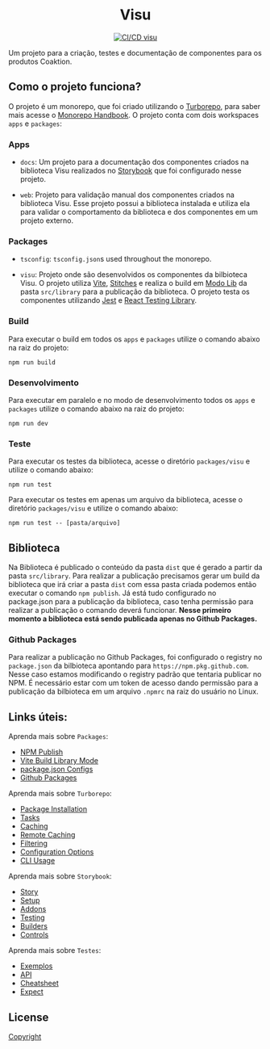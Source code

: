 <p align="center">
  <h1 align="center">Visu</h1>
</p>

<p align="center">
  <a href="https://github.com/Coaktion/Droz-Visu/actions/workflows/build-and-test.js.yml">
    <img src="https://github.com/Coaktion/Droz-Visu/actions/workflows/build-and-test.js.yml/badge.svg" alt="CI/CD visu">
  </a>
</p>

Um projeto para a criação, testes e documentação de componentes para os produtos Coaktion.

## Como o projeto funciona?

O projeto é um monorepo, que foi criado utilizando o [Turborepo](https://turbo.build/repo), para saber mais acesse o [Monorepo Handbook](https://turbo.build/repo/docs/handbook). O projeto conta com dois workspaces `apps` e `packages`:

### Apps

- `docs`: Um projeto para a documentação dos componentes criados na biblioteca Visu realizados no [Storybook](https://storybook.js.org/) que foi configurado nesse projeto.

- `web`: Projeto para validação manual dos componentes criados na biblioteca Visu. Esse projeto possui a biblioteca instalada e utiliza ela para validar o comportamento da biblioteca e dos componentes em um projeto externo.

### Packages

- `tsconfig`: `tsconfig.json`s used throughout the monorepo.

- `visu`: Projeto onde são desenvolvidos os componentes da bilbioteca Visu. O projeto utiliza [Vite](https://vitejs.dev), [Stitches](https://stitches.dev/docs/introduction) e realiza o build em [Modo Lib](https://storybook.js.org) da pasta `src/library` para a publicação da biblioteca. O projeto testa os componentes utilizando [Jest](https://jestjs.io) e [React Testing Library](https://testing-library.com/docs/react-testing-library/intro).

### Build

Para executar o build em todos os `apps` e `packages` utilize o comando abaixo na raiz do projeto:

```
npm run build
```

### Desenvolvimento

Para executar em paralelo e no modo de desenvolvimento todos os `apps` e `packages` utilize o comando abaixo na raiz do projeto:

```
npm run dev
```

### Teste

Para executar os testes da biblioteca, acesse o diretório `packages/visu` e utilize o comando abaixo:

```
npm run test
```

Para executar os testes em apenas um arquivo da biblioteca, acesse o diretório `packages/visu` e utilize o comando abaixo:

```
npm run test -- [pasta/arquivo]
```

## Biblioteca

Na Biblioteca é publicado o conteúdo da pasta `dist` que é gerado a partir da pasta `src/library`. Para realizar a publicação precisamos gerar um build da biblioteca que irá criar a pasta `dist` com essa pasta criada podemos então executar o comando `npm publish`. Já está tudo configurado no package.json para a publicação da biblioteca, caso tenha permissão para realizar a publicação o comando deverá funcionar. <b>Nesse primeiro momento a biblioteca está sendo publicada apenas no Github Packages.</b>

### Github Packages

Para realizar a publicação no Github Packages, foi configurado o registry no `package.json` da bilbioteca apontando para `https://npm.pkg.github.com`. Nesse caso estamos modificando o registry padrão que tentaria publicar no NPM. É necessário estar com um token de acesso dando permissão para a publicação da bilbioteca em um arquivo `.npmrc` na raiz do usuário no Linux.

## Links úteis:

Aprenda mais sobre `Packages`:

- [NPM Publish](https://docs.npmjs.com/cli/v9/commands/npm-publish)
- [Vite Build Library Mode](https://docs.npmjs.com/cli/v9/commands/npm-publish)
- [package.json Configs](https://docs.npmjs.com/cli/v9/configuring-npm/package-json)
- [Github Packages](https://docs.github.com/en/packages/quickstart)

Aprenda mais sobre `Turborepo`:

- [Package Installation](https://turbo.build/repo/docs/handbook/package-installation)
- [Tasks](https://turbo.build/repo/docs/core-concepts/monorepos/running-tasks)
- [Caching](https://turbo.build/repo/docs/core-concepts/caching)
- [Remote Caching](https://turbo.build/repo/docs/core-concepts/remote-caching)
- [Filtering](https://turbo.build/repo/docs/core-concepts/monorepos/filtering)
- [Configuration Options](https://turbo.build/repo/docs/reference/configuration)
- [CLI Usage](https://turbo.build/repo/docs/reference/command-line-reference)

Aprenda mais sobre `Storybook`:

- [Story](https://storybook.js.org/docs/react/get-started/whats-a-story)
- [Setup](https://storybook.js.org/docs/react/get-started/setup)
- [Addons](https://storybook.js.org/docs/react/addons/introduction)
- [Testing](https://storybook.js.org/docs/react/writing-tests/introduction)
- [Builders](https://storybook.js.org/docs/react/builders/overview)
- [Controls](https://storybook.js.org/docs/react/essentials/controls)

Aprenda mais sobre `Testes`:

- [Exemplos](https://testing-library.com/docs/react-testing-library/example-intro)
- [API](https://testing-library.com/docs/react-testing-library/api)
- [Cheatsheet](https://testing-library.com/docs/react-testing-library/cheatsheet)
- [Expect](https://jestjs.io/pt-BR/docs/expect)

## License

[Copyright](./LICENSE)
